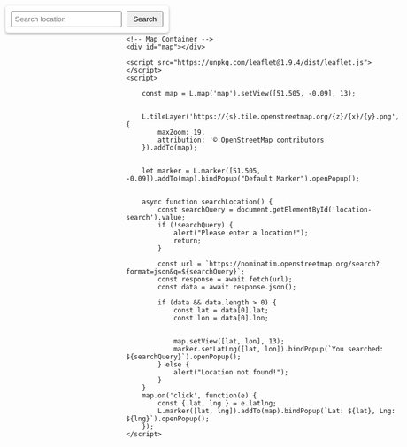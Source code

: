 <!DOCTYPE html>
<html lang="en">
<head>
    <meta charset="UTF-8">
    <meta name="viewport" content="width=device-width, initial-scale=1.0">
    <title>Map 2.0</title>
    <link rel="stylesheet" href="https://unpkg.com/leaflet@1.9.4/dist/leaflet.css" />
    <style>
        /* Fullscreen map styling */
        #map {
            height: 100vh;
            width: 100%;
        }
        /* Search bar styling */
        .search-container {
            position: absolute;
            top: 10px;
            left: 10px;
            z-index: 1000;
            background: white;
            padding: 10px;
            border-radius: 5px;
            box-shadow: 0 2px 5px rgba(0, 0, 0, 0.3);
        }
        .search-container input {
            width: 200px;
            padding: 5px;
        }
        .search-container button {
            padding: 5px 10px;
            margin-left: 5px;
            cursor: pointer;
        }
    </style>
</head>
<body>
    <!-- Search Bar -->
    <div class="search-container">
        <input id="location-search" type="text" placeholder="Search location" />
        <button onclick="searchLocation()">Search</button>
    </div>

    <!-- Map Container -->
    <div id="map"></div>

    <script src="https://unpkg.com/leaflet@1.9.4/dist/leaflet.js"></script>
    <script>
        
        const map = L.map('map').setView([51.505, -0.09], 13);

        
        L.tileLayer('https://{s}.tile.openstreetmap.org/{z}/{x}/{y}.png', {
            maxZoom: 19,
            attribution: '© OpenStreetMap contributors'
        }).addTo(map);

        
        let marker = L.marker([51.505, -0.09]).addTo(map).bindPopup("Default Marker").openPopup();

        
        async function searchLocation() {
            const searchQuery = document.getElementById('location-search').value;
            if (!searchQuery) {
                alert("Please enter a location!");
                return;
            }

            const url = `https://nominatim.openstreetmap.org/search?format=json&q=${searchQuery}`;
            const response = await fetch(url);
            const data = await response.json();

            if (data && data.length > 0) {
                const lat = data[0].lat;
                const lon = data[0].lon;

              
                map.setView([lat, lon], 13);
                marker.setLatLng([lat, lon]).bindPopup(`You searched: ${searchQuery}`).openPopup();
            } else {
                alert("Location not found!");
            }
        }
        map.on('click', function(e) {
            const { lat, lng } = e.latlng;
            L.marker([lat, lng]).addTo(map).bindPopup(`Lat: ${lat}, Lng: ${lng}`).openPopup();
        });
    </script>
</body>
</html>
